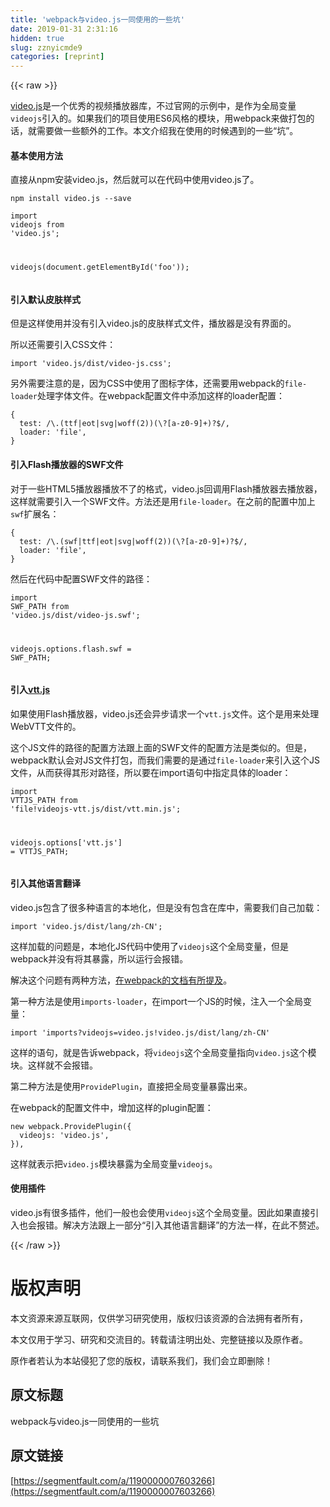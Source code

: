 ```yaml
---
title: 'webpack与video.js一同使用的一些坑' 
date: 2019-01-31 2:31:16
hidden: true
slug: zznyicmde9
categories: [reprint]
---
```


{{< raw >}}

                    
<p><a href="http://videojs.com/" rel="nofollow noreferrer" target="_blank">video.js</a>是一个优秀的视频播放器库，不过官网的示例中，是作为全局变量<code>videojs</code>引入的。如果我们的项目使用ES6风格的模块，用webpack来做打包的话，就需要做一些额外的工作。本文介绍我在使用的时候遇到的一些“坑”。</p>
<h4>基本使用方法</h4>
<p>直接从npm安装video.js，然后就可以在代码中使用video.js了。</p>
<div class="widget-codetool" style="display:none;">
      <div class="widget-codetool--inner">
      <span class="selectCode code-tool" data-toggle="tooltip" data-placement="top" title="" data-original-title="全选"></span>
      <span type="button" class="copyCode code-tool" data-toggle="tooltip" data-placement="top" data-clipboard-text="npm install video.js --save" title="" data-original-title="复制"></span>
      <span type="button" class="saveToNote code-tool" data-toggle="tooltip" data-placement="top" title="" data-original-title="放进笔记"></span>
      </div>
      </div><pre class="hljs stylus"><code style="word-break: break-word; white-space: initial;">npm install <span class="hljs-selector-tag">video</span><span class="hljs-selector-class">.js</span> --save</code></pre>
<div class="widget-codetool" style="display:none;">
      <div class="widget-codetool--inner">
      <span class="selectCode code-tool" data-toggle="tooltip" data-placement="top" title="" data-original-title="全选"></span>
      <span type="button" class="copyCode code-tool" data-toggle="tooltip" data-placement="top" data-clipboard-text="import videojs from 'video.js';

videojs(document.getElementById('foo'));" title="" data-original-title="复制"></span>
      <span type="button" class="saveToNote code-tool" data-toggle="tooltip" data-placement="top" title="" data-original-title="放进笔记"></span>
      </div>
      </div><pre class="hljs coffeescript"><code><span class="hljs-keyword">import</span> videojs <span class="hljs-keyword">from</span> <span class="hljs-string">'video.js'</span>;

videojs(<span class="hljs-built_in">document</span>.getElementById(<span class="hljs-string">'foo'</span>));</code></pre>
<h4>引入默认皮肤样式</h4>
<p>但是这样使用并没有引入video.js的皮肤样式文件，播放器是没有界面的。</p>
<p>所以还需要引入CSS文件：</p>
<div class="widget-codetool" style="display:none;">
      <div class="widget-codetool--inner">
      <span class="selectCode code-tool" data-toggle="tooltip" data-placement="top" title="" data-original-title="全选"></span>
      <span type="button" class="copyCode code-tool" data-toggle="tooltip" data-placement="top" data-clipboard-text="import 'video.js/dist/video-js.css';" title="" data-original-title="复制"></span>
      <span type="button" class="saveToNote code-tool" data-toggle="tooltip" data-placement="top" title="" data-original-title="放进笔记"></span>
      </div>
      </div><pre class="hljs actionscript"><code style="word-break: break-word; white-space: initial;"><span class="hljs-meta"><span class="hljs-meta-keyword">import</span> 'video.js/dist/video-js.css';</span></code></pre>
<p>另外需要注意的是，因为CSS中使用了图标字体，还需要用webpack的<code>file-loader</code>处理字体文件。在webpack配置文件中添加这样的loader配置：</p>
<div class="widget-codetool" style="display:none;">
      <div class="widget-codetool--inner">
      <span class="selectCode code-tool" data-toggle="tooltip" data-placement="top" title="" data-original-title="全选"></span>
      <span type="button" class="copyCode code-tool" data-toggle="tooltip" data-placement="top" data-clipboard-text="{
  test: /\.(ttf|eot|svg|woff(2))(\?[a-z0-9]+)?$/,
  loader: 'file',
}" title="" data-original-title="复制"></span>
      <span type="button" class="saveToNote code-tool" data-toggle="tooltip" data-placement="top" title="" data-original-title="放进笔记"></span>
      </div>
      </div><pre class="hljs css"><code>{
  <span class="hljs-attribute">test</span>: /\.(ttf|eot|svg|<span class="hljs-built_in">woff</span>(2))(\?[a-z0-<span class="hljs-number">9</span>]+)?$/,
  loader: <span class="hljs-string">'file'</span>,
}</code></pre>
<h4>引入Flash播放器的SWF文件</h4>
<p>对于一些HTML5播放器播放不了的格式，video.js回调用Flash播放器去播放器，这样就需要引入一个SWF文件。方法还是用<code>file-loader</code>。在之前的配置中加上<code>swf</code>扩展名：</p>
<div class="widget-codetool" style="display:none;">
      <div class="widget-codetool--inner">
      <span class="selectCode code-tool" data-toggle="tooltip" data-placement="top" title="" data-original-title="全选"></span>
      <span type="button" class="copyCode code-tool" data-toggle="tooltip" data-placement="top" data-clipboard-text="{
  test: /\.(swf|ttf|eot|svg|woff(2))(\?[a-z0-9]+)?$/,
  loader: 'file',
}" title="" data-original-title="复制"></span>
      <span type="button" class="saveToNote code-tool" data-toggle="tooltip" data-placement="top" title="" data-original-title="放进笔记"></span>
      </div>
      </div><pre class="hljs css"><code>{
  <span class="hljs-attribute">test</span>: /\.(swf|ttf|eot|svg|<span class="hljs-built_in">woff</span>(2))(\?[a-z0-<span class="hljs-number">9</span>]+)?$/,
  loader: <span class="hljs-string">'file'</span>,
}</code></pre>
<p>然后在代码中配置SWF文件的路径：</p>
<div class="widget-codetool" style="display:none;">
      <div class="widget-codetool--inner">
      <span class="selectCode code-tool" data-toggle="tooltip" data-placement="top" title="" data-original-title="全选"></span>
      <span type="button" class="copyCode code-tool" data-toggle="tooltip" data-placement="top" data-clipboard-text="import SWF_PATH from 'video.js/dist/video-js.swf';

videojs.options.flash.swf = SWF_PATH;" title="" data-original-title="复制"></span>
      <span type="button" class="saveToNote code-tool" data-toggle="tooltip" data-placement="top" title="" data-original-title="放进笔记"></span>
      </div>
      </div><pre class="hljs gradle"><code><span class="hljs-keyword">import</span> SWF_PATH <span class="hljs-keyword">from</span> <span class="hljs-string">'video.js/dist/video-js.swf'</span>;

videojs.<span class="hljs-keyword">options</span>.flash.swf = SWF_PATH;</code></pre>
<h4>引入<a href="https://github.com/mozilla/vtt.js" rel="nofollow noreferrer" target="_blank">vtt.js</a>
</h4>
<p>如果使用Flash播放器，video.js还会异步请求一个<code>vtt.js</code>文件。这个是用来处理WebVTT文件的。</p>
<p>这个JS文件的路径的配置方法跟上面的SWF文件的配置方法是类似的。但是，webpack默认会对JS文件打包，而我们需要的是通过<code>file-loader</code>来引入这个JS文件，从而获得其形对路径，所以要在import语句中指定具体的loader：</p>
<div class="widget-codetool" style="display:none;">
      <div class="widget-codetool--inner">
      <span class="selectCode code-tool" data-toggle="tooltip" data-placement="top" title="" data-original-title="全选"></span>
      <span type="button" class="copyCode code-tool" data-toggle="tooltip" data-placement="top" data-clipboard-text="import VTTJS_PATH from 'file!videojs-vtt.js/dist/vtt.min.js';

videojs.options['vtt.js'] = VTTJS_PATH;" title="" data-original-title="复制"></span>
      <span type="button" class="saveToNote code-tool" data-toggle="tooltip" data-placement="top" title="" data-original-title="放进笔记"></span>
      </div>
      </div><pre class="hljs gradle"><code><span class="hljs-keyword">import</span> VTTJS_PATH <span class="hljs-keyword">from</span> <span class="hljs-string">'file!videojs-vtt.js/dist/vtt.min.js'</span>;

videojs.<span class="hljs-keyword">options</span>[<span class="hljs-string">'vtt.js'</span>] = VTTJS_PATH;</code></pre>
<h4>引入其他语言翻译</h4>
<p>video.js包含了很多种语言的本地化，但是没有包含在库中，需要我们自己加载：</p>
<div class="widget-codetool" style="display:none;">
      <div class="widget-codetool--inner">
      <span class="selectCode code-tool" data-toggle="tooltip" data-placement="top" title="" data-original-title="全选"></span>
      <span type="button" class="copyCode code-tool" data-toggle="tooltip" data-placement="top" data-clipboard-text="import 'video.js/dist/lang/zh-CN';" title="" data-original-title="复制"></span>
      <span type="button" class="saveToNote code-tool" data-toggle="tooltip" data-placement="top" title="" data-original-title="放进笔记"></span>
      </div>
      </div><pre class="hljs actionscript"><code style="word-break: break-word; white-space: initial;"><span class="hljs-meta"><span class="hljs-meta-keyword">import</span> 'video.js/dist/lang/zh-CN';</span></code></pre>
<p>这样加载的问题是，本地化JS代码中使用了<code>videojs</code>这个全局变量，但是webpack并没有将其暴露，所以运行会报错。</p>
<p>解决这个问题有两种方法，<a href="http://webpack.github.io/docs/shimming-modules.html#importing" rel="nofollow noreferrer" target="_blank">在webpack的文档有所提及</a>。</p>
<p>第一种方法是使用<code>imports-loader</code>，在import一个JS的时候，注入一个全局变量：</p>
<div class="widget-codetool" style="display:none;">
      <div class="widget-codetool--inner">
      <span class="selectCode code-tool" data-toggle="tooltip" data-placement="top" title="" data-original-title="全选"></span>
      <span type="button" class="copyCode code-tool" data-toggle="tooltip" data-placement="top" data-clipboard-text="import 'imports?videojs=video.js!video.js/dist/lang/zh-CN'" title="" data-original-title="复制"></span>
      <span type="button" class="saveToNote code-tool" data-toggle="tooltip" data-placement="top" title="" data-original-title="放进笔记"></span>
      </div>
      </div><pre class="hljs arduino"><code style="word-break: break-word; white-space: initial;"><span class="hljs-keyword">import</span> <span class="hljs-string">'imports?videojs=video.js!video.js/dist/lang/zh-CN'</span></code></pre>
<p>这样的语句，就是告诉webpack，将<code>videojs</code>这个全局变量指向<code>video.js</code>这个模块。这样就不会报错。</p>
<p>第二种方法是使用<code>ProvidePlugin</code>，直接把全局变量暴露出来。</p>
<p>在webpack的配置文件中，增加这样的plugin配置：</p>
<div class="widget-codetool" style="display:none;">
      <div class="widget-codetool--inner">
      <span class="selectCode code-tool" data-toggle="tooltip" data-placement="top" title="" data-original-title="全选"></span>
      <span type="button" class="copyCode code-tool" data-toggle="tooltip" data-placement="top" data-clipboard-text="new webpack.ProvidePlugin({
  videojs: 'video.js',
})," title="" data-original-title="复制"></span>
      <span type="button" class="saveToNote code-tool" data-toggle="tooltip" data-placement="top" title="" data-original-title="放进笔记"></span>
      </div>
      </div><pre class="hljs css"><code><span class="hljs-selector-tag">new</span> <span class="hljs-selector-tag">webpack</span><span class="hljs-selector-class">.ProvidePlugin</span>({
  <span class="hljs-attribute">videojs</span>: <span class="hljs-string">'video.js'</span>,
}),</code></pre>
<p>这样就表示把<code>video.js</code>模块暴露为全局变量<code>videojs</code>。</p>
<h4>使用插件</h4>
<p>video.js有很多插件，他们一般也会使用<code>videojs</code>这个全局变量。因此如果直接引入也会报错。解决方法跟上一部分“引入其他语言翻译”的方法一样，在此不赘述。</p>

                
{{< /raw >}}

# 版权声明
本文资源来源互联网，仅供学习研究使用，版权归该资源的合法拥有者所有，

本文仅用于学习、研究和交流目的。转载请注明出处、完整链接以及原作者。

原作者若认为本站侵犯了您的版权，请联系我们，我们会立即删除！

## 原文标题
webpack与video.js一同使用的一些坑

## 原文链接
[https://segmentfault.com/a/1190000007603266](https://segmentfault.com/a/1190000007603266)

